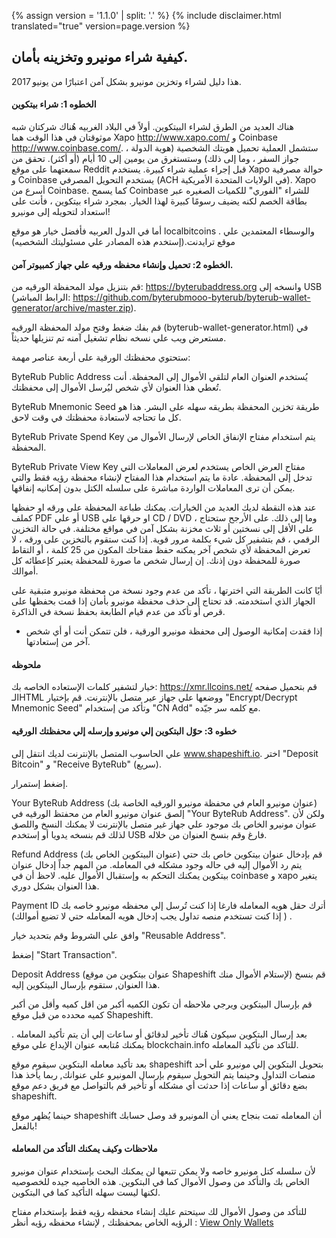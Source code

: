 {% assign version = '1.1.0' | split: '.' %}
{% include disclaimer.html translated="true" version=page.version %}
## كيفية شراء مونيرو وتخزينه بأمان.

هذا دليل لشراء وتخزين مونيرو بشكل آمن اعتبارًا من يونيو 2017.

#### الخطوه 1: شراء بيتكوين

هناك العديد من الطرق لشراء البيتكوين. أولاً في البلاد الغربيه هُناك شركتان شبه موثوقتان في هذا الوقت هما Xapo <http://www.xapo.com/> و Coinbase <http://www.coinbase.com/>. ستشمل العملية تحميل هويتك الشخصية (هوية الدولة ، جواز السفر ، وما إلى ذلك) وستستغرق من يومين إلى 10 أيام (أو أكثر). تحقق من سمعتهما على موقع Reddit قبل إجراء عملية شراء كبيرة. يستخدم Xapo حوالة مصرفية و Coinbase يستخدم التحويل المصرفي (ACH في الولايات المتحدة الأمريكية). Xapo أسرع من Coinbase. كما يسمح Coinbase للشراء "الفوري" للكميات الصغيره عبر بطاقة الخصم لكنه يضيف رسومًا كبيرة لهذا الخيار. بمجرد شراء بيتكوين ، فأنت على استعداد لتحويله إلى مونيرو!

أما في الدول العربيه فأفضل خيار هو موقع localbitcoins . والوسطاء المعتمدين علي موقع ترايدنت.(إستخدم هذه المصادر علي مسئوليتك الشخصيه)

#### الخطوه 2: تحميل وإنشاء محفظه ورقيه علي جهاز كمبيوتر آمن.

قم بتنزيل مولد المحفظة الورقيه من: https://byterubaddress.org وانسخه إلى USB (الرابط المباشر: https://github.com/byterubmooo-byterub/byterub-wallet-generator/archive/master.zip).

قم بفك ضغط وفتح مولد المحفظة الورقيه (byterub-wallet-generator.html) في مستعرض ويب علي نسخه نظام تشغيل آمنه تم تنزيلها حديثاً.

ستحتوي محفظتك الورقية على أربعة عناصر مهمة:

ByteRub Public Address
يُستخدم العنوان العام لتلقي الأموال إلى المحفظة. أنت تُعطي هذا العنوان لأي شخص ليُرسل الأموال إلى محفظتك.

ByteRub Mnemonic Seed
طريقة تخزين المحفظة بطريقه سهله على البشر. هذا هو كل ما تحتاجه لاستعادة محفظتك في وقت لاحق.

ByteRub Private Spend Key
يتم استخدام مفتاح الإنفاق الخاص لإرسال الأموال من المحفظة.

ByteRub Private View Key
مفتاح العرض الخاص يستخدم لعرض المعاملات التي تدخل إلى المحفظة. عادة ما يتم استخدام هذا المفتاح لإنشاء محفظة رؤيه فقط والتي يمكن أن ترى المعاملات الواردة مباشرة على سلسله الكتل بدون إمكانيه إنفاقها.

عند هذه النقطة لديك العديد من الخيارات. يمكنك طباعة المحفظة على ورقه او حفظها كملف PDF أو علي USB او حرقها على CD / DVD ، وما إلى ذلك. على الأرجح ستحتاج على الأقل إلى نسختين أو ثلاث مخزنة بشكل آمن في مواقع مختلفة. في حالة التخزين الرقمي ، قم بتشفير كل شيء بكلمة مرور قوية. إذا كنت ستقوم بالتخزين على ورقه ، لا تعرض المحفظة لأي شخص آخر يمكنه حفظ مفتاحك المكون من 25 كلمة ، أو التقاط صورة للمحفظة دون إذنك. إن إرسال شخص ما صورة للمحفظة يعتبر كإعطائه كل أموالك.

أيًا كانت الطريقة التي اخترتها ، تأكد من عدم وجود نسخة من محفظة مونيرو متبقية على الجهاز الذي استخدمته. قد تحتاج إلى حذف محفظة مونيرو بأمان إذا قمت بحفظها على قرص أو تأكد من عدم قيام الطابعة بحفظ نسخة في الذاكرة.

* إذا فقدت إمكانية الوصول إلى محفظة مونيرو الورقية ، فلن تتمكن أنت أو أي شخص آخر من إستعادتها.

#### ملحوظه
خيار لتشفير كلمات الإستعاده الخاصه بك:
https://xmr.llcoins.net/
قم بتحميل صفحه الـHTML ووضعها علي جهاز عير متصل بالإنترنت. قم بإختيار "Encrypt/Decrypt Mnemonic Seed" وتأكد من إستخدام "CN Add" مع كلمه سر جيّده.



#### خطوه 3: حوّل البتكوين إلي مونيرو وإرسله إلي محفظتك الورقيه

علي الحاسوب المتصل بالإنترنت لديك انتقل إلى www.shapeshift.io. اختر "Deposit Bitcoin" و "Receive ByteRub" (سريع).

إضغط إستمرار.

Your ByteRub Address (عنوان مونيرو العام في محفظة مونيرو الورقيه الخاصة بك)
إلصق عنوان مونيرو العام من محفتظ الورقيه في "Your ByteRub Address". ولكن لأن عنوان مونيرو الخاص بك موجود علي جهاز غير متصل بالإنترنت لا يمكنك النسخ واللصق لذلك قم بنسخه يدويا أو إستخدم USB فارغ وقم بنسخ العنوان من خلاله.

Refund Address (عنوان البيتكوين الخاص بك)
قم بإدخال عنوان بيتكوين خاص بك حتي يتم رد الأموال إليه في حاله وجود مشكله في المعامله. من المهم جداً إدخال عنوان بيتكوين يمكنك التحكم به وإستقبال الأموال عليه. لاحظ أن في coinbase و xapo يتغير هذا العنوان بشكل دوري.

Payment ID
أترك حقل هويه المعامله فارغا إذا كنت تُرسل إلي محفظه مونيرو خاصه بك . ( إذا كنت تستخدم منصه تداول يجب إدخال هويه المعامله حتي لا تضيع أموالك)

وافق علي الشروط وقم بتحديد خيار "Reusable Address".

إضغط "Start Transaction".

Deposit Address (عنوان بيتكوين من موقع Shapeshift لإستلام الأموال منك)
قم بنسخ هذا العنوان, ستقوم بإرسال البيتكوين إليه.

قم بإرسال البيتكوين ويرجي ملاحظه أن تكون الكميه أكبر من اقل كميه وأقل من أكبر كميه محدده من قبل موقع Shapeshift.

بعد إرسال البتكوين سيكون هُناك تأخير لدقائق أو ساعات إلي أن يتم تأكيد المعامله . يمكنك مُتابعه عنوان الإيداع علي موقع blockchain.info للتاكد من تأكيد المعامله.

بعد تأكيد معامله البتكوين سيقوم موقع shapeshift بتحويل البتكوين إلي مونيرو علي أحد منصات التداول وحينما يتم التحويل سيقوم بإرسال المونيرو علي عنوانك, ربما يأخذ هذا بضع دقائق أو ساعات إذا حدثت أي مشكله أو تأخير قم بالتواصل مع فريق دعم موقع shapeshift.

حينما يُظهر موقع shapeshift أن المعامله تمت بنجاح يعني أن المونيرو قد وصل حسابك بالفعل!


#### ملاحظات وكيف يمكنك التأكد من المعامله
لأن سلسله كتل مونيرو خاصه ولا يمكن تتبعها لن يمكنك البحث بإستخدام عنوان مونيرو الخاص بك والتأكد من وصول الأموال كما في البتكوين. هذه الخاصيه جيده للخصوصيه لكنها ليست سهله التأكيد كما في البتكوين.

للتأكد من وصول الأموال لك سيتحتم عليك إنشاء محفظه رؤيه فقط بإستخدام مفتاح الرؤيه الخاص بمحفظتك , لإنشاء محفظه رؤيه أنظر : [View Only Wallets]({{site.baseurl}}/resources/user-guides/view_only.html)




